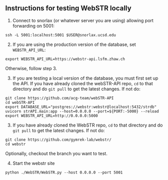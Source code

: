 ## Instructions for testing WebSTR locally

1. Connect to snorlax (or whatever server you are using) allowing port forwarding on 5001:

```
ssh -L 5001:localhost:5001 $USER@snorlax.ucsd.edu
```

2. If you are using the production version of the database, set `WEBSTR_API_URL`:

```
export WEBSTR_API_URL=https://webstr-api.lsfm.zhaw.ch
```

Otherwise, follow step 3.
   
3. If you are testing a local version of the database, you must first set up the API. If you have already cloned the webSTR-API repo, `cd` to that directory and do `git pull` to get the latest changes. If not do:

```
git clone https://github.com/acg-team/webSTR-API
cd webSTR-API
export DATABASE_URL="postgres://webstr:webstr@localhost:5432/strdb"
uvicorn strAPI.main:app --host=0.0.0.0 --port=${PORT:-5000} --reload
export WEBSTR_API_URL=http://0.0.0.0:5000
```

3. If you have already cloned the WebSTR repo, `cd` to that directory and do `git pull` to get the latest changes. If not do:

```
git clone https://github.com/gymrek-lab/webstr/
cd webstr
```

Optionally, checkout the branch you want to test.

4.   Start the webstr site

```
python ./WebSTR/WebSTR.py --host 0.0.0.0 --port 5001
```
